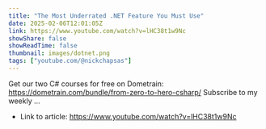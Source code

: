 ```yaml
---
title: "The Most Underrated .NET Feature You Must Use"
date: 2025-02-06T12:01:05Z
link: https://www.youtube.com/watch?v=lHC38t1w9Nc
showShare: false
showReadTime: false
thumbnail: images/dotnet.png
tags: ["youtube.com/@nickchapsas"]
---
```

Get our two C# courses for free on Dometrain: https://dometrain.com/bundle/from-zero-to-hero-csharp/ Subscribe to my weekly ...

- Link to article: https://www.youtube.com/watch?v=lHC38t1w9Nc
